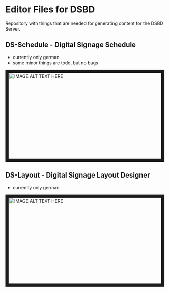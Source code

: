 
# Editor Files for DSBD

Repository with things that are needed for generating content for the
DSBD Server.

## DS-Schedule - Digital Signage Schedule

- currently only german
- some minor things are todo, but no bugs

<a href="https://www.youtube.com/watch?feature=player_embedded&v=o-6C42-I0SQ" target="_blank">
<img src="https://img.youtube.com/vi/o-6C42-I0SQ/0.jpg" alt="IMAGE ALT TEXT HERE" width="480" height="270" border="10" />
</a>

## DS-Layout - Digital Signage Layout Designer

- currently only german

<a href="https://www.youtube.com/watch?feature=player_embedded&v=o-6C42-I0SQ" target="_blank">
<img src="https://img.youtube.com/vi/o-6C42-I0SQ/0.jpg" alt="IMAGE ALT TEXT HERE" width="480" height="270" border="10" />
</a>
